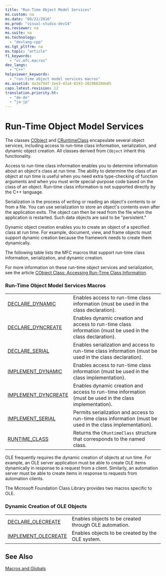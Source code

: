 ```yaml
---
title: "Run-Time Object Model Services"
ms.custom: na
ms.date: "09/22/2016"
ms.prod: "visual-studio-dev14"
ms.reviewer: na
ms.suite: na
ms.technology: 
  - "devlang-cpp"
ms.tgt_pltfrm: na
ms.topic: "article"
f1_keywords: 
  - "vc.mfc.macros"
dev_langs: 
  - "C++"
helpviewer_keywords: 
  - "run-time object model services macros"
ms.assetid: 4a3e79df-2ee3-43a4-8193-20298828de85
caps.latest.revision: 12
translation.priority.ht: 
  - "de-de"
  - "ja-jp"
---
```

# Run-Time Object Model Services
The classes [CObject](../vs140/cobject-class.md) and [CRuntimeClass](../vs140/cruntimeclass-structure.md) encapsulate several object services, including access to run-time class information, serialization, and dynamic object creation. All classes derived from `CObject` inherit this functionality.  
  
 Access to run-time class information enables you to determine information about an object's class at run time. The ability to determine the class of an object at run time is useful when you need extra type-checking of function arguments and when you must write special-purpose code based on the class of an object. Run-time class information is not supported directly by the C++ language.  
  
 Serialization is the process of writing or reading an object's contents to or from a file. You can use serialization to store an object's contents even after the application exits. The object can then be read from the file when the application is restarted. Such data objects are said to be "persistent."  
  
 Dynamic object creation enables you to create an object of a specified class at run time. For example, document, view, and frame objects must support dynamic creation because the framework needs to create them dynamically.  
  
 The following table lists the MFC macros that support run-time class information, serialization, and dynamic creation.  
  
 For more information on these run-time object services and serialization, see the article [CObject Class: Accessing Run-Time Class Information](../vs140/accessing-run-time-class-information.md).  
  
### Run-Time Object Model Services Macros  
  
|||  
|-|-|  
|[DECLARE_DYNAMIC](../vs140/declare_dynamic.md)|Enables access to run-time class information (must be used in the class declaration).|  
|[DECLARE_DYNCREATE](../vs140/declare_dyncreate.md)|Enables dynamic creation and access to run-time class information (must be used in the class declaration).|  
|[DECLARE_SERIAL](../vs140/declare_serial.md)|Enables serialization and access to run-time class information (must be used in the class declaration).|  
|[IMPLEMENT_DYNAMIC](../vs140/implement_dynamic.md)|Enables access to run-time class information (must be used in the class implementation).|  
|[IMPLEMENT_DYNCREATE](../vs140/implement_dyncreate.md)|Enables dynamic creation and access to run-time information (must be used in the class implementation).|  
|[IMPLEMENT_SERIAL](../vs140/implement_serial.md)|Permits serialization and access to run-time class information (must be used in the class implementation).|  
|[RUNTIME_CLASS](../vs140/runtime_class.md)|Returns the `CRuntimeClass` structure that corresponds to the named class.|  
  
 OLE frequently requires the dynamic creation of objects at run time. For example, an OLE server application must be able to create OLE items dynamically in response to a request from a client. Similarly, an automation server must be able to create items in response to requests from automation clients.  
  
 The Microsoft Foundation Class Library provides two macros specific to OLE.  
  
### Dynamic Creation of OLE Objects  
  
|||  
|-|-|  
|[DECLARE_OLECREATE](../vs140/declare_olecreate.md)|Enables objects to be created through OLE automation.|  
|[IMPLEMENT_OLECREATE](../vs140/implement_olecreate.md)|Enables objects to be created by the OLE system.|  
  
## See Also  
 [Macros and Globals](../vs140/mfc-macros-and-globals.md)